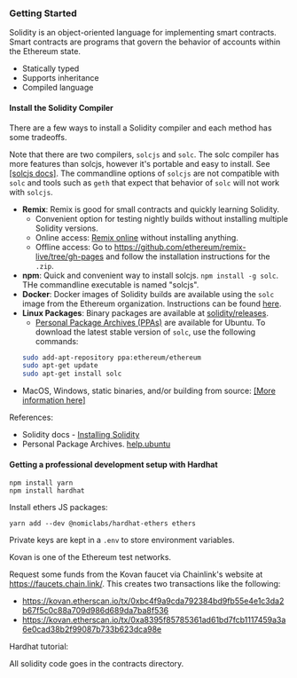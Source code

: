 
### Getting Started

Solidity is an object-oriented language for implementing smart contracts. Smart contracts are programs that govern the behavior of accounts within the Ethereum state. 
- Statically typed
- Supports inheritance
- Compiled language

#### Install the Solidity Compiler

There are a few ways to install a Solidity compiler and each method has some tradeoffs.

Note that there are two compilers, `solcjs` and `solc`. The solc compiler has more features than solcjs, however it's portable and easy to install. See [[solcjs docs]](https://github.com/ethereum/solc-js). The commandline options of `solcjs` are not compatible with `solc` and tools such as `geth` that expect that behavior of `solc` will not work with `solcjs`.


- **Remix**: Remix is good for small contracts and quickly learning Solidity. 
  - Convenient option for testing nightly builds without installing multiple Solidity versions.
  - Online access: [Remix online](https://remix.ethereum.org/) without installing anything. 
  - Offline access: Go to https://github.com/ethereum/remix-live/tree/gh-pages and follow the installation instructions for the `.zip`. 
- **npm**: Quick and convenient way to install solcjs. `npm install -g solc`. THe commandline executable is named "solcjs".
- **Docker**: Docker images of Solidity builds are available using the `solc` image from the Ethereum organization. Instructions can be found [here][solidity-docs-installation].
- **Linux Packages**: Binary packages are available at [solidity/releases](https://github.com/ethereum/solidity/releases).
  - [Personal Package Archives (PPAs)][help-ubuntu-ppa] are available for Ubuntu. To download the latest stable version of `solc`, use the following commands:
  ```bash
  sudo add-apt-repository ppa:ethereum/ethereum
  sudo apt-get update
  sudo apt-get install solc
  ```
- MacOS, Windows, static binaries, and/or building from source: [[More information here]][solidity-docs-installation]


References:
- Solidity docs - [Installing Solidity][solidity-docs-installation]
- Personal Package Archives. [help.ubuntu][help-ubuntu-ppa]

[solidity-docs-installation]: https://docs.soliditylang.org/en/v0.8.12/installing-solidity.html
[help-ubuntu-ppa]: https://help.ubuntu.com/stable/ubuntu-help/addremove-ppa.html.en#:~:text=Personal%20Package%20Archives%20(PPAs)%20are,that%20it%20can%20be%20tested. 


#### Getting a professional development setup with Hardhat 

```
npm install yarn
npm install hardhat
```

Install ethers JS packages: 
```
yarn add --dev @nomiclabs/hardhat-ethers ethers
```

Private keys are kept in a `.env` to store environment variables.

Kovan is one of the Ethereum test networks.

Request some funds from the Kovan faucet via Chainlink's website at https://faucets.chain.link/.  This creates two transactions like the following: 
- https://kovan.etherscan.io/tx/0xbc4f9a9cda792384bd9fb55e4e1c3da2b67f5c0c88a709d986d689da7ba8f536
- https://kovan.etherscan.io/tx/0xa8395f85785361ad61bd7fcb1117459a3a6e0cad38b2f99087b733b623dca98e


Hardhat tutorial:

All solidity code goes in the contracts directory. 
